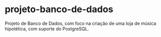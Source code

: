 # projeto-banco-de-dados

Projeto de Banco de Dados, com foco na criação de uma loja de música hipotética, com suporte do PostgreSQL.
